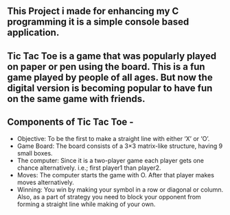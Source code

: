 This Project i made for enhancing my C programming it is a simple console based application.
---
Tic Tac Toe is a game that was popularly played on paper or pen using the board. This is a fun game played by people of all ages. But now the digital version is becoming popular to have fun on the same game with friends.
---

Components of Tic Tac Toe -
---
-  Objective: To be the first to make a straight line with either ‘X’ or ‘O’.
-  Game Board: The board consists of a 3×3 matrix-like structure, having 9 small boxes.
-  The computer: Since it is a two-player game each player gets one chance alternatively. i.e.; first player1 than player2.
-  Moves: The computer starts the game with O. After that player makes moves alternatively.
-  Winning: You win by making your symbol in a row or diagonal or column. Also, as a part of strategy you need to block your opponent from forming a straight line while making of your own.
